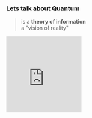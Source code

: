 ### Lets talk about Quantum

<div class="r-stretch d-flex align-items-center justify-content-center flex-column">
    <blockquote><p>is a <strong>theory of information</strong> <br /> a "vision of reality"</p></blockquote>
    <iframe src="https://giphy.com/embed/XaLnoepP2IwFnUXdvb" width="200" height="200" style="" frameBorder="0" class="giphy-embed" allowFullScreen></iframe>
</div>